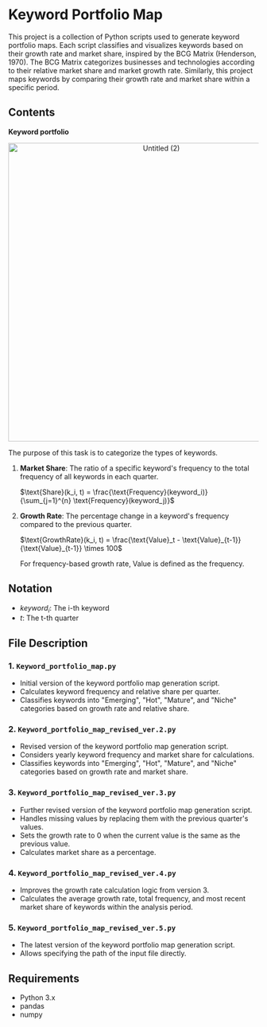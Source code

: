 # Keyword Portfolio Map

This project is a collection of Python scripts used to generate keyword portfolio maps. Each script classifies and visualizes keywords based on their growth rate and market share, inspired by the BCG Matrix (Henderson, 1970). The BCG Matrix categorizes businesses and technologies according to their relative market share and market growth rate. Similarly, this project maps keywords by comparing their growth rate and market share within a specific period.

## Contents

**Keyword portfolio**
<div align="center">
    <img src="https://github.com/user-attachments/assets/f6338085-0cab-4edd-a994-333009705f0b" alt="Untitled (2)" width="600"/>
</p>
</div>


The purpose of this task is to categorize the types of keywords. 

1. **Market Share**: The ratio of a specific keyword's frequency to the total frequency of all keywords in each quarter.

   $\text{Share}(k_i, t) = \frac{\text{Frequency}(keyword_i)}{\sum_{j=1}^{n} \text{Frequency}(keyword_j)}$

2. **Growth Rate**: The percentage change in a keyword's frequency compared to the previous quarter.

   $\text{GrowthRate}(k_i, t) = \frac{\text{Value}_t - \text{Value}_{t-1}}{\text{Value}_{t-1}} \times 100$

   For frequency-based growth rate, Value is defined as the frequency.

## Notation
- $keyword_i$: The i-th keyword
- $t$: The t-th quarter
  
## File Description

### 1. `Keyword_portfolio_map.py`
- Initial version of the keyword portfolio map generation script.
- Calculates keyword frequency and relative share per quarter.
- Classifies keywords into "Emerging", "Hot", "Mature", and "Niche" categories based on growth rate and relative share.

### 2. `Keyword_portfolio_map_revised_ver.2.py`
- Revised version of the keyword portfolio map generation script.
- Considers yearly keyword frequency and market share for calculations.
- Classifies keywords into "Emerging", "Hot", "Mature", and "Niche" categories based on growth rate and market share.

### 3. `Keyword_portfolio_map_revised_ver.3.py`
- Further revised version of the keyword portfolio map generation script.
- Handles missing values by replacing them with the previous quarter's values.
- Sets the growth rate to 0 when the current value is the same as the previous value.
- Calculates market share as a percentage.

### 4. `Keyword_portfolio_map_revised_ver.4.py`
- Improves the growth rate calculation logic from version 3.
- Calculates the average growth rate, total frequency, and most recent market share of keywords within the analysis period.

### 5. `Keyword_portfolio_map_revised_ver.5.py`
- The latest version of the keyword portfolio map generation script.
- Allows specifying the path of the input file directly.


## Requirements

- Python 3.x
- pandas
- numpy
